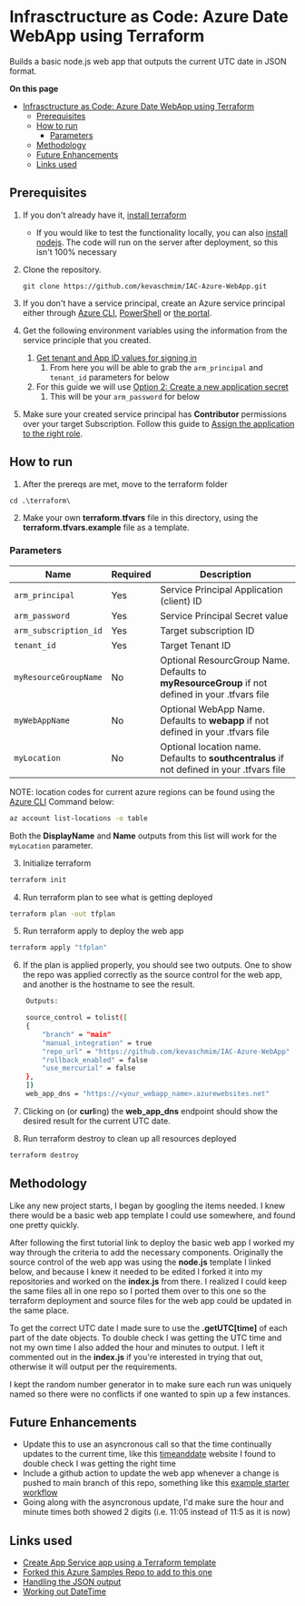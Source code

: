 # Infrasctructure as Code: Azure Date WebApp using Terraform

Builds a basic node.js web app that outputs the current UTC date in JSON format. 

**On this page**

- [Infrasctructure as Code: Azure Date WebApp using Terraform](#infrasctructure-as-code-azure-date-webapp-using-terraform)
  - [Prerequisites](#prerequisites)
  - [How to run](#how-to-run)
    - [Parameters](#parameters)
  - [Methodology](#methodology)
  - [Future Enhancements](#future-enhancements)
  - [Links used](#links-used)

## Prerequisites

1. If you don't already have it, [install terraform](https://www.terraform.io/downloads.html)
   - If you would like to test the functionality locally, you can also [install nodejs](https://nodejs.org/en/download/). The code will run on the server after deployment, so this isn't 100% necessary

2. Clone the repository.

    ```git bash
    git clone https://github.com/kevaschmim/IAC-Azure-WebApp.git
    ```

3. If you don't have a service principal, create an Azure service principal either through
    [Azure CLI](https://azure.microsoft.com/documentation/articles/resource-group-authenticate-service-principal-cli/),
    [PowerShell](https://azure.microsoft.com/documentation/articles/resource-group-authenticate-service-principal/)
    or [the portal](https://azure.microsoft.com/documentation/articles/resource-group-create-service-principal-portal/).

4. Get the following environment variables using the information from the service principle that you created.
   1. [Get tenant and App ID values for signing in](https://docs.microsoft.com/en-us/azure/active-directory/develop/howto-create-service-principal-portal#get-tenant-and-app-id-values-for-signing-in)
      1. From here you will be able to grab the `arm_principal` and `tenant_id` parameters for below
   2. For this guide we will use [Option 2: Create a new application secret](https://docs.microsoft.com/en-us/azure/active-directory/develop/howto-create-service-principal-portal#option-2-create-a-new-application-secret)
      1. This will be your `arm_password` for below
5. Make sure your created service principal has **Contributor** permissions over your target Subscription. Follow this guide to [Assign the application to the right role](https://docs.microsoft.com/en-us/azure/active-directory/develop/howto-create-service-principal-portal#assign-a-role-to-the-application).

## How to run

1. After the prereqs are met, move to the terraform folder

```git bash
cd .\terraform\
```

2. Make your own **terraform.tfvars** file in this directory, using the **terraform.tfvars.example** file as a template.

### Parameters

| Name                  |Required| Description                               |
| ----------------------|--------|-------------------------------------------|
| `arm_principal`       | Yes    | Service Principal Application (client) ID |
| `arm_password`        | Yes    | Service Principal Secret value            |
| `arm_subscription_id` | Yes    | Target subscription ID                    |  
| `tenant_id`           | Yes    | Target Tenant ID                          |
| `myResourceGroupName` | No     | Optional ResourcGroup Name. Defaults to **myResourceGroup** if not defined in your .tfvars file |
| `myWebAppName`        | No     | Optional WebApp Name. Defaults to **webapp** if not defined in your .tfvars file |
| `myLocation`          | No     | Optional location name. Defaults to **southcentralus** if not defined in your .tfvars file |

NOTE: location codes for current azure regions can be found using the [Azure CLI](https://docs.microsoft.com/en-us/cli/azure/install-azure-cli) Command below:

```bash
az account list-locations -o table
```

Both the **DisplayName** and **Name** outputs from this list will work for the `myLocation` parameter.

3. Initialize terraform

```bash
terraform init
```

4. Run terraform plan to see what is getting deployed

```bash
terraform plan -out tfplan
```

5. Run terraform apply to deploy the web app

```bash
terraform apply "tfplan"
```

6. If the plan is applied properly, you should see two outputs. One to show the repo was applied correctly as the source control for the web app, and another is the hostname to see the result.

```bash
    Outputs:

    source_control = tolist([
    {
        "branch" = "main"
        "manual_integration" = true
        "repo_url" = "https://github.com/kevaschmim/IAC-Azure-WebApp"
        "rollback_enabled" = false
        "use_mercurial" = false
    },
    ])
    web_app_dns = "https://<your_webapp_name>.azurewebsites.net"
```

7. Clicking on (or **curl**ing) the **web_app_dns** endpoint should show the desired result for the current UTC date.

8. Run terraform destroy to clean up all resources deployed

```bash
terraform destroy
```

## Methodology

Like any new project starts, I began by googling the items needed. I knew there would be a basic web app template I could use somewhere, and found one pretty quickly.

After following the first tutorial link to deploy the basic web app I worked my way through the criteria to add the necessary components. Originally the source control of the web app was using the **node.js** template I linked below, and because I knew it needed to be edited I forked it into my repositories and worked on the **index.js** from there. I realized I could keep the same files all in one repo so I ported them over to this one so the terraform deployment and source files for the web app could be updated in the same place.

 To get the correct UTC date I made sure to use the **.getUTC[time]** of each part of the date objects. To double check I was getting the UTC time and not my own time I also added the hour and minutes to output. I left it commented out in the **index.js** if you're interested in trying that out, otherwise it will output per the requirements.  

 I kept the random number generator in to make sure each run was uniquely named so there were no conflicts if one wanted to spin up a few instances.

## Future Enhancements

- Update this to use an asyncronous call so that the time continually updates to the current time, like this [timeanddate](https://www.timeanddate.com/worldclock/timezone/utc) website I found to double check I was getting the right time
- Include a github action to update the web app whenever a change is pushed to main branch of this repo, something like this [example starter workflow](https://github.com/actions/starter-workflows/blob/1d8891efc2151b2290b1d93e8489f9b1f41bd047/deployments/azure.yml)
- Going along with the asyncronous update, I'd make sure the hour and minute times both showed 2 digits (i.e. 11:05 instead of 11:5 as it is now) 

## Links used

- [Create App Service app using a Terraform template](https://docs.microsoft.com/en-us/azure/app-service/provision-resource-terraform)
- [Forked this Azure Samples Repo to add to this one](https://github.com/Azure-Samples/nodejs-docs-hello-world)
- [Handling the JSON output](https://stackoverflow.com/questions/19696240/proper-way-to-return-json-using-node-or-express)
- [Working out DateTime](https://websolutionstuff.com/post/how-to-get-current-date-and-time-in-node-js)
